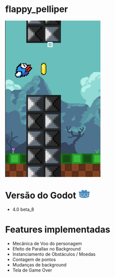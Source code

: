 # flappy_pelliper

<img align="center" height="500px" src="https://github.com/LPHBackspace/flappy_bird_clone/blob/main/imagens_readme/flappy_leo1.png"></img>

<div>
<h1>Versão do Godot <img alt="leo-godot" height="30" width="40" src="https://raw.githubusercontent.com/devicons/devicon/master/icons/godot/godot-original.svg"></h1> 
</div>

- 4.0 beta_8



<h1>Features implementadas</h1>

- Mecânica de Voo do personagem
- Efeito de Parallax no Background
- Instanciamento de Obstáculos / Moedas
- Contagem de pontos
- Mudanças de background
- Tela de Game Over 
